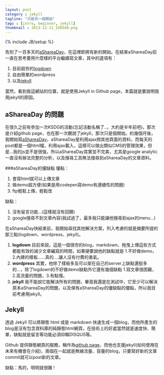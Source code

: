 ```yaml
---
layout: post
category : jekyll
tagline: "只是另一個開始"
tags : [intro, beginner, jekyll]
thumbnail : 2013-12-11_150540.png
---
```

{% include JB/setup %}


告別了一百多天的[aShareaDay](http://ashareaday.wcc.tw/#2013-11-30)，在這裡即將有新的開始。在結束aShareaDay前一直在思考要用什麼樣的平台繼續寫文章，其中的選項有：
1. 目前超夯的[logdown](http://logdown.com/)
2. 自由簡單的wordpress
3. 以及[jekyll](http://jekyllrb.com/)

當然，看到我這網站的位置，就是使用Jekyll in Github page，本篇就是要說明我用jekyll的原因。
<!-- more -->

## aShareaDay 的問題
在很久之前有參加一次KSDG的活動(忘記活動名稱了..，大約是半年前吧)，那次是介紹github page，也在那一次聽說了jekyll，那次只是個開始。約幾個月後，我開始寫[aShareaDay](http://ashareaday.wcc.tw/)，aShareaDay是利用ajax撈其他頁面的資料，而每天的post都是一個html檔，利用ajax載入，這樣可以做出類似CMS的管理效果，但是...我的js並不是很強，所以aShareaDay其實並不完美，尤其是google analytic一直沒有辦法完整的分析，以及搜尋工具無法搜尋到aShareaDay的文章資料。 

###aShareaDay的優缺點
優點：
1. 會寫html就可以上傳文章
2. 做demo超方便(如果是用codepen寫demo有連續性的問題)
3. ftp輕鬆上傳，輕鬆改

缺點：
1. 沒有留言功能...(這樣就沒有回饋)
2. google搜尋不到文章內容(我試過了，最多我只能讓他搜尋到ajax的menu...)

在aShareaDay快結束前，我開始尋找其他解決方案，列入考慮的就是摘要所提的那三點(logdown、wordpress、jekyll)。

1. **logdown**
	目前來說，這是一個很夯的blog，markdown、拖曳上傳這些方式都能有效的減少文章編寫的時間，如果硬要說他的缺點就是 1.不好做demo，2.內建的樣板......真的....讓人沒有付費的勇氣。
2. **wordpress**
	其實，他除了樣板多及可以架在自己的server上缺點還挺多的...，除了logdown的不好做demo缺點外它還有幾個缺點 1.寫文章很困難，2.高流量的問題，3.有點慢。
3. **jekyll**
	我不能說它能解決所有的問題，畢竟我還是在測試中，它至少可以解決原本aShareaDay的問題，以及保有aShareaDay的優缺點的優點，所以我目前考慮用jekyll。

## Jekyll
透過 Jekyll 可以將靜態 html 或是 markdown 快速生成一個blog，而他所產生的blog是沒有包含資料庫的純靜態html網頁，在技術上的好處當然就是速度快、簡單，缺點就是留言等功能必須仰賴DISQUS等。

Github 提供靜態網頁的服務，稱作為[github page](http://pages.github.com/)，而他也支援jekyll(如何使用在未來有機會在介紹)，兩個在一起就是無線流量、容量的blog，只要寫好新的文章commit就可以post新的文章。

缺點：馬的，明明就很難 !





